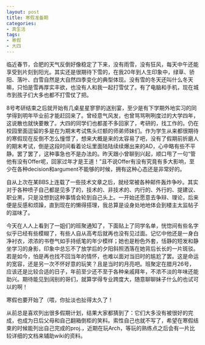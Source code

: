 ```yaml
---
layout: post
title: 寒假准备期
categories:
- 真生活
tags:
- 寒假
- 大四
---
```


临近春节，合肥的天气反倒好像稳定了下来，没有雨雪，没有狂风，每天中午还能享受到片刻到阳光。其实还是很期待下雪的，在我20年到人生印象中，绿草、骄阳、落叶、白雪自然是大自然四季变化的典型体现。没有雪的冬天还叫什么冬天嘛，只怕是雪再厚实丰欲，也没有人和我一起打雪仗了。有了电脑和手机，现在城市到孩子们大多也都不打雪仗了把。

8号考研结束之后就开始有几桌星星寥寥的送别宴，至少是有下学期外地实习的同学得到明年毕业前才能赶回来了。曾经意气风发，也曾骂骂咧咧度过的大学四年，这说散也就快要散了。大四的同学们也都差不多回家了，考研的，找工作的。仍在校园里面逗留的多是在为期末考试焦头烂额的师弟师妹们。作为学生从来都很期待的寒假现在反倒不怎么憧憬了，想来大概是来的太容易了吧，没有了假期前折磨人的期末考试，倒是这段时间看着论坛里面陆陆续续爆出来的AD，心中略有些不平静。罢了罢了，这种事急也不是办法的。昨天跟小曾聊到兴起，顺口甩了一句“管他有没有Offer呢，回家过年才是王道！”且不说Offer有没有究竟有多大影响，至少在各种decision和argument不能够的时候，拥有这种心态还是非常好的。

自从上次在某BBS上连载了一些技术文章之后，就经常被各种邮件轰炸争吵。其实对于各种喷子自己都是见多了的，技术的、非技术的、内行的、外行的、提建议、职业黑，只是没想到这种事情会轮到自己头上。一开始还愿意去争辩、理论，后来便是反感和烦躁，直到现在的懒得搭理，我总算是设身处地地体会到楼主太监帖子的滋味了。

今天在人人上看到了一姐们的班聚通知了，下面贴上了同学名单，恍惚间有些名字似乎已经有些模糊了，有些人自从高考后就再也没有见过面。记忆中他还是一身白净衬衣，浓浓的书卷气如手持纸笔的年少模样；她也是粉色外套，恬静的短发和静坐学习的身影，印象中总忘不了放学后的夕阳斜照洒落在她背后长长的一片斑驳。若是如今，怕是再也找不回当年的情怀，也难以面对当旧时的尴尬了罢。这是命运的宽容，还是另一次不怀好意的玩笑？且是当时的月亮吧。班聚定在腊月26号，应该还是比较合适的日子，年前至少还不至于各种亲戚拜年，不浓不淡的年味还能助兴。期待能见到阔别的哥们，就算学得专业跨度大，随意聊聊妹子什么的也试可以的啊！

寒假也要开始了（喂，你扯淡也扯得太久了！

从前总是喜欢列出很多假期计划，结果大家都猜到了：它们大多没有被很好的完成，也成为日后父母和自己翻箱倒柜的笑料。索性自己也就不写了，希望在寒假结束的时候能列出自己完成的proj.，近期在玩Arch，等玩的熟练点之后会有一片比较详细的文档来辅助wiki的资料。
